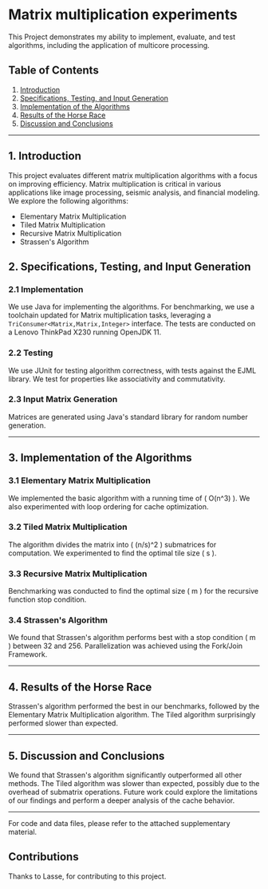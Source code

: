 # Matrix multiplication experiments

This Project demonstrates my ability to implement, evaluate, and test algorithms, including the application of multicore processing.


## Table of Contents
1. [Introduction](#Introduction)
2. [Specifications, Testing, and Input Generation](#Specifications,-Testing,-and-Input-Generation)
3. [Implementation of the Algorithms](#Implementation-of-the-Algorithms)
4. [Results of the Horse Race](#Results-of-the-Horse-Race)
5. [Discussion and Conclusions](#Discussion-and-Conclusions)

---

## 1. Introduction

This project evaluates different matrix multiplication algorithms with a focus on improving efficiency. Matrix multiplication is critical in various applications like image processing, seismic analysis, and financial modeling. We explore the following algorithms:
- Elementary Matrix Multiplication
- Tiled Matrix Multiplication
- Recursive Matrix Multiplication
- Strassen's Algorithm

## 2. Specifications, Testing, and Input Generation

### 2.1 Implementation

We use Java for implementing the algorithms. For benchmarking, we use a toolchain updated for Matrix multiplication tasks, leveraging a `TriConsumer<Matrix,Matrix,Integer>` interface. The tests are conducted on a Lenovo ThinkPad X230 running OpenJDK 11.

### 2.2 Testing

We use JUnit for testing algorithm correctness, with tests against the EJML library. We test for properties like associativity and commutativity.

### 2.3 Input Matrix Generation

Matrices are generated using Java's standard library for random number generation.

---

## 3. Implementation of the Algorithms

### 3.1 Elementary Matrix Multiplication

We implemented the basic algorithm with a running time of \( O(n^3) \). We also experimented with loop ordering for cache optimization.

### 3.2 Tiled Matrix Multiplication

The algorithm divides the matrix into \( (n/s)^2 \) submatrices for computation. We experimented to find the optimal tile size \( s \).

### 3.3 Recursive Matrix Multiplication

Benchmarking was conducted to find the optimal size \( m \) for the recursive function stop condition.

### 3.4 Strassen's Algorithm

We found that Strassen's algorithm performs best with a stop condition \( m \) between 32 and 256. Parallelization was achieved using the Fork/Join Framework.

---

## 4. Results of the Horse Race

Strassen's algorithm performed the best in our benchmarks, followed by the Elementary Matrix Multiplication algorithm. The Tiled algorithm surprisingly performed slower than expected.

---

## 5. Discussion and Conclusions

We found that Strassen's algorithm significantly outperformed all other methods. The Tiled algorithm was slower than expected, possibly due to the overhead of submatrix operations. Future work could explore the limitations of our findings and perform a deeper analysis of the cache behavior.

---

For code and data files, please refer to the attached supplementary material.

## Contributions
Thanks to Lasse, for contributing to this project.

